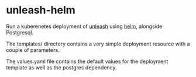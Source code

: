 # unleash-helm

Run a kuberenetes deployment of [unleash](https://github.com/Unleash/unleash) using [helm](https://github.com/helm/charts),
alongside Postgresql.

The templates/ directory contains a very simple deployment resource with a couple of parameters.

The values.yaml file contains the default values for the deployment template as well as the postgres dependency.